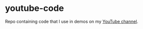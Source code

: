 # youtube-code
Repo containing code that I use in demos on my [YouTube channel](https://www.youtube.com/@lovelygargantua).